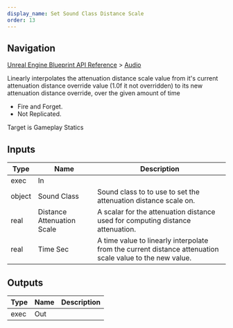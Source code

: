 ```yaml
---
display_name: Set Sound Class Distance Scale
order: 13
---
```

## Navigation

[Unreal Engine Blueprint API Reference](https://dev.epicgames.com/documentation/en-us/unreal-engine/BlueprintAPI) > [Audio](https://dev.epicgames.com/documentation/en-us/unreal-engine/BlueprintAPI/Audio)

Linearly interpolates the attenuation distance scale value from it's current attenuation distance override value
(1.0f it not overridden) to its new attenuation distance override, over the given amount of time

- Fire and Forget.
- Not Replicated.

Target is Gameplay Statics

## Inputs

| Type | Name | Description |
| --- | --- | --- |
| exec | In |  |
| object | Sound Class | Sound class to to use to set the attenuation distance scale on. |
| real | Distance Attenuation Scale | A scalar for the attenuation distance used for computing distance attenuation. |
| real | Time Sec | A time value to linearly interpolate from the current distance attenuation scale value to the new value. |

## Outputs

| Type | Name | Description |
| --- | --- | --- |
| exec | Out |  |
